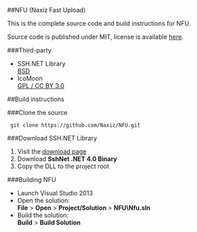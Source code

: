 ##NFU (Naxiz Fast Upload)

This is the complete source code and build instructions for NFU.

Source code is published under MIT, license is available [here](https://github.com/naxiz/NFU/blob/master/LICENSE).

###Third-party

* SSH.NET Library  
  [BSD](http://sshnet.codeplex.com)
* IcoMoon  
  [GPL / CC BY 3.0](https://icomoon.io)

##Build instructions

###Clone the source

     git clone https://github.com/Naxiz/NFU.git

###Download SSH.NET Library
1. Visit the [download page](http://sshnet.codeplex.com/releases/view/latest)
2. Download **SshNet .NET 4.0 Binary**
3. Copy the DLL to the project root

###Building NFU

* Launch Visual Studio 2013
* Open the solution:  
  **File** > **Open** > **Project/Solution** > **NFU\Nfu.sln**
* Build the solution:  
  **Build** > **Build Solution**
